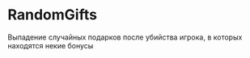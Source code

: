 RandomGifts
===========

Выпадение случайных подарков после убийства игрока, в которых находятся некие бонусы
